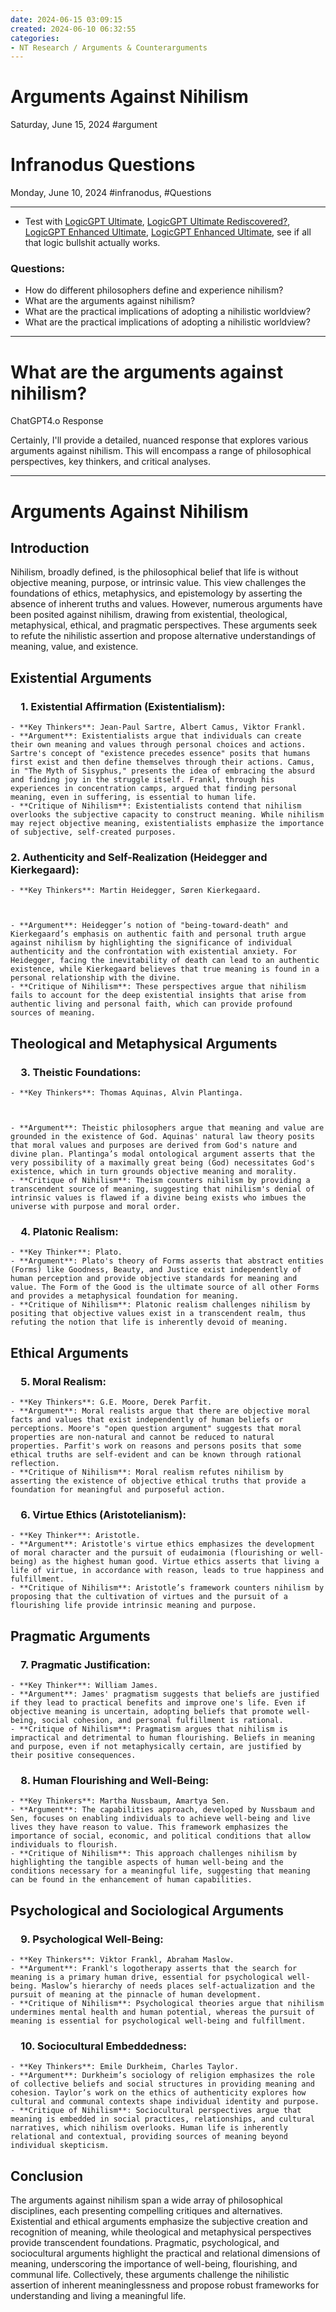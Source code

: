 ```yaml
---
date: 2024-06-15 03:09:15
created: 2024-06-10 06:32:55
categories:
- NT Research / Arguments & Counterarguments
---
```


# Arguments Against Nihilism

Saturday, June 15, 2024 #argument

# Infranodus Questions

Monday, June 10, 2024 #infranodus, #Questions

* * *

- Test with [LogicGPT Ultimate](LogicGPT%20Ultimate.md), [LogicGPT Ultimate Rediscovered?](LogicGPT%20Ultimate%20Rediscovered.md), [LogicGPT Enhanced Ultimate](LogicGPT%20Enhanced%20Ultimate.md), [LogicGPT Enhanced Ultimate](LogicGPT%20Enhanced%20Ultimate%202.md), see if all that logic bullshit actually works.

### Questions:

- How do different philosophers define and experience nihilism?
- What are the arguments against nihilism?
- What are the practical implications of adopting a nihilistic worldview?
- What are the practical implications of adopting a nihilistic worldview?

* * *

  

# What are the arguments against nihilism?

ChatGPT4.o Response

Certainly, I'll provide a detailed, nuanced response that explores various arguments against nihilism. This will encompass a range of philosophical perspectives, key thinkers, and critical analyses.

* * *

# Arguments Against Nihilism

## Introduction

Nihilism, broadly defined, is the philosophical belief that life is without objective meaning, purpose, or intrinsic value. This view challenges the foundations of ethics, metaphysics, and epistemology by asserting the absence of inherent truths and values. However, numerous arguments have been posited against nihilism, drawing from existential, theological, metaphysical, ethical, and pragmatic perspectives. These arguments seek to refute the nihilistic assertion and propose alternative understandings of meaning, value, and existence.

## Existential Arguments

###  **1. Existential Affirmation (Existentialism)**:

    - **Key Thinkers**: Jean-Paul Sartre, Albert Camus, Viktor Frankl.
    - **Argument**: Existentialists argue that individuals can create their own meaning and values through personal choices and actions. Sartre's concept of "existence precedes essence" posits that humans first exist and then define themselves through their actions. Camus, in "The Myth of Sisyphus," presents the idea of embracing the absurd and finding joy in the struggle itself. Frankl, through his experiences in concentration camps, argued that finding personal meaning, even in suffering, is essential to human life.
    - **Critique of Nihilism**: Existentialists contend that nihilism overlooks the subjective capacity to construct meaning. While nihilism may reject objective meaning, existentialists emphasize the importance of subjective, self-created purposes.

### 

### **2\. Authenticity and Self-Realization (Heidegger and Kierkegaard)**:

    - **Key Thinkers**: Martin Heidegger, Søren Kierkegaard.

  

    - **Argument**: Heidegger’s notion of "being-toward-death" and Kierkegaard’s emphasis on authentic faith and personal truth argue against nihilism by highlighting the significance of individual authenticity and the confrontation with existential anxiety. For Heidegger, facing the inevitability of death can lead to an authentic existence, while Kierkegaard believes that true meaning is found in a personal relationship with the divine.
    - **Critique of Nihilism**: These perspectives argue that nihilism fails to account for the deep existential insights that arise from authentic living and personal faith, which can provide profound sources of meaning.

## Theological and Metaphysical Arguments

###  3. **Theistic Foundations**:

    - **Key Thinkers**: Thomas Aquinas, Alvin Plantinga.

  

    - **Argument**: Theistic philosophers argue that meaning and value are grounded in the existence of God. Aquinas' natural law theory posits that moral values and purposes are derived from God's nature and divine plan. Plantinga’s modal ontological argument asserts that the very possibility of a maximally great being (God) necessitates God's existence, which in turn grounds objective meaning and morality.
    - **Critique of Nihilism**: Theism counters nihilism by providing a transcendent source of meaning, suggesting that nihilism's denial of intrinsic values is flawed if a divine being exists who imbues the universe with purpose and moral order.

### 

###  **4. Platonic Realism**:

    - **Key Thinker**: Plato.
    - **Argument**: Plato's theory of Forms asserts that abstract entities (Forms) like Goodness, Beauty, and Justice exist independently of human perception and provide objective standards for meaning and value. The Form of the Good is the ultimate source of all other Forms and provides a metaphysical foundation for meaning.
    - **Critique of Nihilism**: Platonic realism challenges nihilism by positing that objective values exist in a transcendent realm, thus refuting the notion that life is inherently devoid of meaning.

## Ethical Arguments

###  **5. Moral Realism**:

    - **Key Thinkers**: G.E. Moore, Derek Parfit.
    - **Argument**: Moral realists argue that there are objective moral facts and values that exist independently of human beliefs or perceptions. Moore's "open question argument" suggests that moral properties are non-natural and cannot be reduced to natural properties. Parfit's work on reasons and persons posits that some ethical truths are self-evident and can be known through rational reflection.
    - **Critique of Nihilism**: Moral realism refutes nihilism by asserting the existence of objective ethical truths that provide a foundation for meaningful and purposeful action.

###  **6. Virtue Ethics (Aristotelianism)**:

    - **Key Thinker**: Aristotle.
    - **Argument**: Aristotle's virtue ethics emphasizes the development of moral character and the pursuit of eudaimonia (flourishing or well-being) as the highest human good. Virtue ethics asserts that living a life of virtue, in accordance with reason, leads to true happiness and fulfillment.
    - **Critique of Nihilism**: Aristotle’s framework counters nihilism by proposing that the cultivation of virtues and the pursuit of a flourishing life provide intrinsic meaning and purpose.

## Pragmatic Arguments

###  **7\. Pragmatic Justification**:

    - **Key Thinker**: William James.
    - **Argument**: James' pragmatism suggests that beliefs are justified if they lead to practical benefits and improve one's life. Even if objective meaning is uncertain, adopting beliefs that promote well-being, social cohesion, and personal fulfillment is rational.
    - **Critique of Nihilism**: Pragmatism argues that nihilism is impractical and detrimental to human flourishing. Beliefs in meaning and purpose, even if not metaphysically certain, are justified by their positive consequences.

###  **8. Human Flourishing and Well-Being**:

    - **Key Thinkers**: Martha Nussbaum, Amartya Sen.
    - **Argument**: The capabilities approach, developed by Nussbaum and Sen, focuses on enabling individuals to achieve well-being and live lives they have reason to value. This framework emphasizes the importance of social, economic, and political conditions that allow individuals to flourish.
    - **Critique of Nihilism**: This approach challenges nihilism by highlighting the tangible aspects of human well-being and the conditions necessary for a meaningful life, suggesting that meaning can be found in the enhancement of human capabilities.

## Psychological and Sociological Arguments

###  **9\. Psychological Well-Being**:

    - **Key Thinkers**: Viktor Frankl, Abraham Maslow.
    - **Argument**: Frankl's logotherapy asserts that the search for meaning is a primary human drive, essential for psychological well-being. Maslow’s hierarchy of needs places self-actualization and the pursuit of meaning at the pinnacle of human development.
    - **Critique of Nihilism**: Psychological theories argue that nihilism undermines mental health and human potential, whereas the pursuit of meaning is essential for psychological well-being and fulfillment.

###  10. **Sociocultural Embeddedness**:

    - **Key Thinkers**: Emile Durkheim, Charles Taylor.
    - **Argument**: Durkheim’s sociology of religion emphasizes the role of collective beliefs and social structures in providing meaning and cohesion. Taylor’s work on the ethics of authenticity explores how cultural and communal contexts shape individual identity and purpose.
    - **Critique of Nihilism**: Sociocultural perspectives argue that meaning is embedded in social practices, relationships, and cultural narratives, which nihilism overlooks. Human life is inherently relational and contextual, providing sources of meaning beyond individual skepticism.

## Conclusion

The arguments against nihilism span a wide array of philosophical disciplines, each presenting compelling critiques and alternatives. Existential and ethical arguments emphasize the subjective creation and recognition of meaning, while theological and metaphysical perspectives provide transcendent foundations. Pragmatic, psychological, and sociocultural arguments highlight the practical and relational dimensions of meaning, underscoring the importance of well-being, flourishing, and communal life. Collectively, these arguments challenge the nihilistic assertion of inherent meaninglessness and propose robust frameworks for understanding and living a meaningful life.